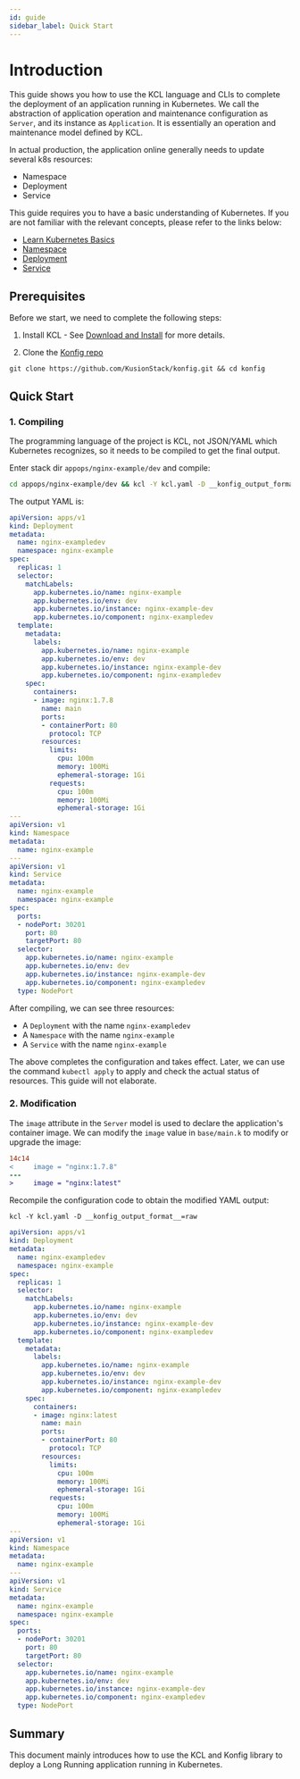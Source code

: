 ```yaml
---
id: guide
sidebar_label: Quick Start
---
```

# Introduction

This guide shows you how to use the KCL language and CLIs to complete the deployment of an application running in Kubernetes. We call the abstraction of application operation and maintenance configuration as `Server`, and its instance as `Application`. It is essentially an operation and maintenance model defined by KCL.

In actual production, the application online generally needs to update several k8s resources:

- Namespace
- Deployment
- Service

This guide requires you to have a basic understanding of Kubernetes. If you are not familiar with the relevant concepts, please refer to the links below:

- [Learn Kubernetes Basics](https://kubernetes.io/docs/tutorials/kubernetes-basics/)
- [Namespace](https://kubernetes.io/docs/concepts/overview/working-with-objects/namespaces/)
- [Deployment](https://kubernetes.io/docs/concepts/workloads/controllers/deployment/)
- [Service](https://kubernetes.io/docs/concepts/services-networking/service/)

## Prerequisites

Before we start, we need to complete the following steps:

1. Install KCL - See [Download and Install](/docs/user_docs/getting-started/install) for more details.

2. Clone the [Konfig repo](https://github.com/KusionStack/konfig.git)

```shell
git clone https://github.com/KusionStack/konfig.git && cd konfig
```

## Quick Start

### 1. Compiling

The programming language of the project is KCL, not JSON/YAML which Kubernetes recognizes, so it needs to be compiled to get the final output.

Enter stack dir `appops/nginx-example/dev` and compile:

```bash
cd appops/nginx-example/dev && kcl -Y kcl.yaml -D __konfig_output_format__=raw
```

The output YAML is:

```yaml
apiVersion: apps/v1
kind: Deployment
metadata:
  name: nginx-exampledev
  namespace: nginx-example
spec:
  replicas: 1
  selector:
    matchLabels:
      app.kubernetes.io/name: nginx-example
      app.kubernetes.io/env: dev
      app.kubernetes.io/instance: nginx-example-dev
      app.kubernetes.io/component: nginx-exampledev
  template:
    metadata:
      labels:
        app.kubernetes.io/name: nginx-example
        app.kubernetes.io/env: dev
        app.kubernetes.io/instance: nginx-example-dev
        app.kubernetes.io/component: nginx-exampledev
    spec:
      containers:
      - image: nginx:1.7.8
        name: main
        ports:
        - containerPort: 80
          protocol: TCP
        resources:
          limits:
            cpu: 100m
            memory: 100Mi
            ephemeral-storage: 1Gi
          requests:
            cpu: 100m
            memory: 100Mi
            ephemeral-storage: 1Gi
---
apiVersion: v1
kind: Namespace
metadata:
  name: nginx-example
---
apiVersion: v1
kind: Service
metadata:
  name: nginx-example
  namespace: nginx-example
spec:
  ports:
  - nodePort: 30201
    port: 80
    targetPort: 80
  selector:
    app.kubernetes.io/name: nginx-example
    app.kubernetes.io/env: dev
    app.kubernetes.io/instance: nginx-example-dev
    app.kubernetes.io/component: nginx-exampledev
  type: NodePort
```

After compiling, we can see three resources:

- A `Deployment` with the name `nginx-exampledev`
- A `Namespace` with the name `nginx-example`
- A `Service` with the name `nginx-example`

The above completes the configuration and takes effect. Later, we can use the command `kubectl apply` to apply and check the actual status of resources. This guide will not elaborate.

### 2. Modification

The `image` attribute in the `Server` model is used to declare the application's container image. We can modify the `image` value in `base/main.k` to modify or upgrade the image:

```diff
14c14
<     image = "nginx:1.7.8"
---
>     image = "nginx:latest"
```

Recompile the configuration code to obtain the modified YAML output:

```shell
kcl -Y kcl.yaml -D __konfig_output_format__=raw
```

```yaml
apiVersion: apps/v1
kind: Deployment
metadata:
  name: nginx-exampledev
  namespace: nginx-example
spec:
  replicas: 1
  selector:
    matchLabels:
      app.kubernetes.io/name: nginx-example
      app.kubernetes.io/env: dev
      app.kubernetes.io/instance: nginx-example-dev
      app.kubernetes.io/component: nginx-exampledev
  template:
    metadata:
      labels:
        app.kubernetes.io/name: nginx-example
        app.kubernetes.io/env: dev
        app.kubernetes.io/instance: nginx-example-dev
        app.kubernetes.io/component: nginx-exampledev
    spec:
      containers:
      - image: nginx:latest
        name: main
        ports:
        - containerPort: 80
          protocol: TCP
        resources:
          limits:
            cpu: 100m
            memory: 100Mi
            ephemeral-storage: 1Gi
          requests:
            cpu: 100m
            memory: 100Mi
            ephemeral-storage: 1Gi
---
apiVersion: v1
kind: Namespace
metadata:
  name: nginx-example
---
apiVersion: v1
kind: Service
metadata:
  name: nginx-example
  namespace: nginx-example
spec:
  ports:
  - nodePort: 30201
    port: 80
    targetPort: 80
  selector:
    app.kubernetes.io/name: nginx-example
    app.kubernetes.io/env: dev
    app.kubernetes.io/instance: nginx-example-dev
    app.kubernetes.io/component: nginx-exampledev
  type: NodePort
```

## Summary

This document mainly introduces how to use the KCL and Konfig library to deploy a Long Running application running in Kubernetes.
